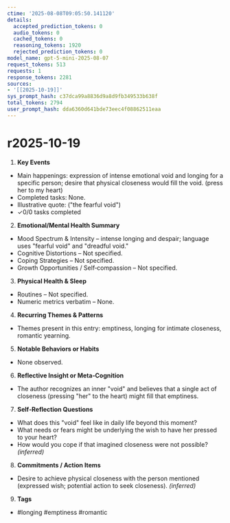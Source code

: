 ```yaml
---
ctime: '2025-08-08T09:05:50.141120'
details:
  accepted_prediction_tokens: 0
  audio_tokens: 0
  cached_tokens: 0
  reasoning_tokens: 1920
  rejected_prediction_tokens: 0
model_name: gpt-5-mini-2025-08-07
request_tokens: 513
requests: 1
response_tokens: 2281
sources:
- '[[2025-10-19]]'
sys_prompt_hash: c37dca99a8836d9a8d9fb349533b638f
total_tokens: 2794
user_prompt_hash: dda6360d641bde73eec4f08862511eaa
---
```

# r2025-10-19

1. **Key Events**
- Main happenings: expression of intense emotional void and longing for a specific person; desire that physical closeness would fill the void. (press her to my heart)
- Completed tasks: None.
- Illustrative quote: ("the fearful void")
- ✓0/0 tasks completed

2. **Emotional/Mental Health Summary**
- Mood Spectrum & Intensity – intense longing and despair; language uses "fearful void" and "dreadful void."
- Cognitive Distortions – Not specified.
- Coping Strategies – Not specified.
- Growth Opportunities / Self‑compassion – Not specified.

3. **Physical Health & Sleep**
- Routines – Not specified.
- Numeric metrics verbatim – None.

4. **Recurring Themes & Patterns**
- Themes present in this entry: emptiness, longing for intimate closeness, romantic yearning.

5. **Notable Behaviors or Habits**
- None observed.

6. **Reflective Insight or Meta‑Cognition**
- The author recognizes an inner "void" and believes that a single act of closeness (pressing "her" to the heart) might fill that emptiness.

7. **Self‑Reflection Questions**
- What does this "void" feel like in daily life beyond this moment?
- What needs or fears might be underlying the wish to have her pressed to your heart?
- How would you cope if that imagined closeness were not possible? *(inferred)*

8. **Commitments / Action Items**
- Desire to achieve physical closeness with the person mentioned (expressed wish; potential action to seek closeness). *(inferred)*

9. **Tags**
- #longing #emptiness #romantic